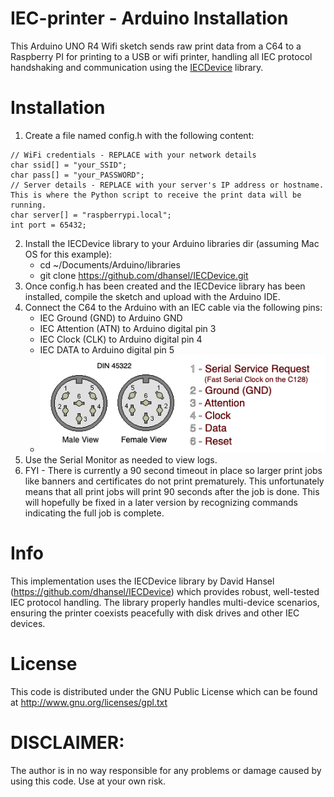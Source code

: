 # IEC-printer - Arduino Installation

This Arduino UNO R4 Wifi sketch sends raw print data from a C64 to a Raspberry PI for printing to a USB or wifi printer, handling all IEC protocol handshaking and communication using the  [IECDevice](https://github.com/dhansel/IECDevice) library.

# Installation
1. Create a file named config.h with the following content:
```
// WiFi credentials - REPLACE with your network details
char ssid[] = "your_SSID";
char pass[] = "your_PASSWORD";
// Server details - REPLACE with your server's IP address or hostname. This is where the Python script to receive the print data will be running.
char server[] = "raspberrypi.local";
int port = 65432;
```
2. Install the IECDevice library to your Arduino libraries dir (assuming Mac OS for this example):
    * cd ~/Documents/Arduino/libraries
    * git clone https://github.com/dhansel/IECDevice.git
3. Once config.h has been created and the IECDevice library has been installed, compile the sketch and upload with the Arduino IDE.
4. Connect the C64 to the Arduino with an IEC cable via the following pins:
    - IEC Ground (GND) to Arduino GND
    - IEC Attention (ATN) to Arduino digital pin 3
    - IEC Clock (CLK) to Arduino digital pin 4
    - IEC DATA to Arduino digital pin 5
    - ![IEC Pins](../examples/iec_pins.png)
5. Use the Serial Monitor as needed to view logs.
6. FYI - There is currently a 90 second timeout in place so larger print jobs like banners and certificates do not print prematurely. This unfortunately means that all print jobs will print 90 seconds after the job is done. This will hopefully be fixed in a later version by recognizing commands indicating the full job is complete.

# Info
This implementation uses the IECDevice library by David Hansel (https://github.com/dhansel/IECDevice) which provides robust, well-tested IEC protocol handling. The library properly handles multi-device scenarios, ensuring the printer coexists peacefully with disk drives and other IEC devices.

# License
This code is distributed under the GNU Public License
which can be found at http://www.gnu.org/licenses/gpl.txt

# DISCLAIMER:
The author is in no way responsible for any problems or damage caused by using this code. Use at your own risk.